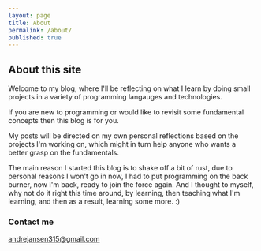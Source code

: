 ```yaml
---
layout: page
title: About
permalink: /about/
published: true
---
```


## About this site

Welcome to my blog, where I'll be reflecting on what I learn by doing small projects in a variety of programming langauges and technologies.

If you are new to programming or would like to revisit some fundamental concepts then this blog is for you.

My posts will be directed on my own personal reflections based on the projects I'm working on, which might in turn help anyone who wants a better grasp on the fundamentals.

The main reason I started this blog is to shake off a bit of rust, due to personal reasons I won't go in now, I had to put programming on the back burner, now I'm back, ready to join the force again. And I thought to myself, why not do it right this time around, by learning, then teaching what I'm learning, and then as a result, learning some more. :)

### Contact me

[andrejansen315@gmail.com](mailto:andrejansen315@gmail.com)
